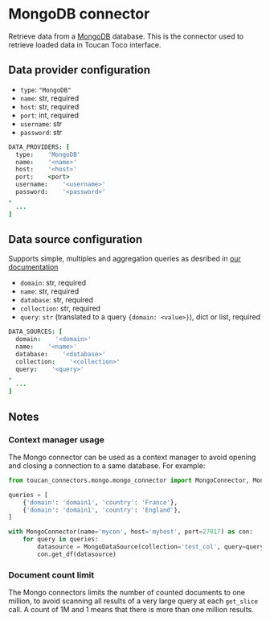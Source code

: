 # MongoDB connector

Retrieve data from a [MongoDB](https://www.mongodb.com/) database.
This is the connector used to retrieve loaded data in Toucan Toco interface.

## Data provider configuration

* `type`: `"MongoDB"`
* `name`: str, required
* `host`: str, required
* `port`: int, required
* `username`: str
* `password`: str

```coffee
DATA_PROVIDERS: [
  type:    'MongoDB'
  name:    '<name>'
  host:    '<host>'
  port:    <port>
  username:    '<username>'
  password:    '<password>'
,
  ...
]
```


## Data source configuration

Supports simple, multiples and aggregation queries as desribed in
     [our documentation](https://docs.toucantoco.com/concepteur/data-sources/02-data-query.html)

* `domain`: str, required
* `name`: str, required
* `database`: str, required
* `collection`: str, required
* `query`: `str` (translated to a query `{domain: <value>}`), dict or list, required

```coffee
DATA_SOURCES: [
  domain:    '<domain>'
  name:    '<name>'
  database:    '<database>'
  collection:    '<collection>'
  query:    '<query>'
,
  ...
]
```

## Notes

### Context manager usage

The Mongo connector can be used as a context manager to avoid opening
and closing a connection to a same database.
For example:

```python
from toucan_connectors.mongo.mongo_connector import MongoConnector, MongoDataSource

queries = [
    {'domain': 'domain1', 'country': 'France'},
    {'domain': 'domain1', 'country': 'England'},
]

with MongoConnector(name='mycon', host='myhost', port=27017) as con:
    for query in queries:
        datasource = MongoDataSource(collection='test_col', query=query)
        con.get_df(datasource)
```

### Document count limit

The Mongo connectors limits the number of counted documents to one million, to
avoid scanning all results of a very large query at each `get_slice` call.
A count of 1M and 1 means that there is more than one million results.
